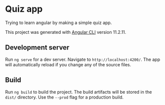 # Quiz app
Trying to learn angular by making a simple quiz app.  


This project was generated with [Angular CLI](https://github.com/angular/angular-cli) version 11.2.11.
## Development server

Run `ng serve` for a dev server. Navigate to `http://localhost:4200/`. The app will automatically reload if you change any of the source files.

## Build

Run `ng build` to build the project. The build artifacts will be stored in the `dist/` directory. Use the `--prod` flag for a production build.
